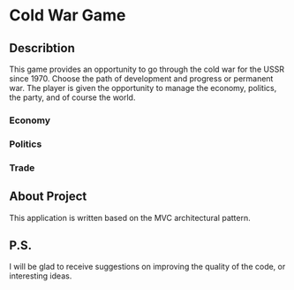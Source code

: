 # Cold War Game
## Describtion
This game provides an opportunity to go through the cold war for the USSR since 1970. Choose the path of development and progress or permanent war. The player is given the opportunity to manage the economy, politics, the party, and of course the world.
### Economy

### Politics

### Trade

## About Project
This application is written based on the MVC architectural pattern.

## P.S.
I will be glad to receive suggestions on improving the quality of the code, or interesting ideas.
